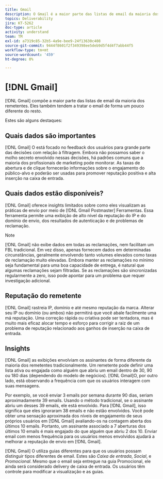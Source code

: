 ```yaml
---
title: Gmail
description: O Gmail é a maior parte das listas de email da maioria dos remetentes. Eles também tendem a tratar o email de forma um pouco diferente do resto.
topics: Deliverability
jira: KT-5262
doc-type: article
activity: understand
team: TM
exl-id: a7319c85-32b5-4a9e-bee9-24f13630c408
source-git-commit: 9444f8601f2f349398ee5deb9d5f4d4f7abb44f5
workflow-type: tm+mt
source-wordcount: '459'
ht-degree: 0%

---
```


# [!DNL Gmail]

[!DNL Gmail] compõe a maior parte das listas de email da maioria dos remetentes. Eles também tendem a tratar o email de forma um pouco diferente do resto.

Estes são alguns destaques:

## Quais dados são importantes

[!DNL Gmail] O está focado no feedback dos usuários para grande parte das decisões com relação à filtragem. Embora não possamos saber o molho secreto envolvido nessas decisões, há padrões comuns que a maioria dos profissionais de marketing pode monitorar. As taxas de abertura e de clique fornecerão informações sobre o engajamento do público-alvo e poderão ser usadas para promover reputação positiva e alta inserção na caixa de entrada.

## Quais dados estão disponíveis?

[!DNL Gmail] oferece insights limitados sobre como eles visualizam as práticas de envio por meio de [!DNL Gmail Postmaster] Ferramentas. Essa ferramenta permite uma exibição de alto nível da reputação do IP e do domínio de envio, dos resultados de autenticação e de problemas de reclamação.

>[!NOTE]
>
>[!DNL Gmail] não exibe dados em todas as reclamações, nem facilitam um FBL tradicional. Em vez disso, apenas fornecem dados em determinadas circunstâncias, geralmente envolvendo tanto volumes elevados como taxas de reclamação muito elevadas. Embora manter as reclamações no mínimo seja fundamental para uma boa capacidade de entrega, é natural que algumas reclamações sejam filtradas. Se as reclamações são sincronizadas regularmente a zero, isso pode apontar para um problema que requer investigação adicional.

## Reputação do remetente

[!DNL Gmail] rastreia IP, domínio e até mesmo reputação da marca. Alterar seu IP ou domínio (ou ambos) não permitirá que você abale facilmente uma má reputação. Uma correção rápida ou criativa pode ser tentadora, mas é muito mais eficaz alocar tempo e esforço para corrigir a raiz de um problema de reputação relacionado aos ganhos de inserção na caixa de entrada.

## Insights

[!DNL Gmail] as exibições envolviam os assinantes de forma diferente da maioria dos remetentes tradicionalmente. Um remetente pode definir uma lista ativa ou engajada como alguém que abriu um email dentro de 30, 90 ou 180 dias (dependendo do modelo de negócios). [!DNL Gmail]O, por outro lado, está observando a frequência com que os usuários interagem com suas mensagens.

Por exemplo, se você enviar 3 emails por semana durante 90 dias, seriam aproximadamente 39 emails. Usando o método tradicional, se o assinante abriu um desses 39 emails, ele está envolvido. Para [!DNL Gmail], isso significa que eles ignoraram 38 emails e não estão envolvidos. Você pode obter uma sensação aproximada dos níveis de engajamento de seus próprios usuários em [!DNL Gmail] avaliando-os na contagem aberta dos últimos 10 emails. Portanto, um assinante associado a 7 aberturas dos últimos 10 emails é mais engajado do que alguém que abriu 2 dos 10. Enviar email com menos frequência para os usuários menos envolvidos ajudará a melhorar a reputação de envio em [!DNL Gmail].

[!DNL Gmail] O utiliza guias diferentes para que os usuários possam distinguir tipos diferentes de email. Estes são *Caixa de entrada*, *Social*, e *Promocional*. Mesmo que o email seja entregue na guia Promocional, ele ainda será considerado delivery de caixa de entrada. Os usuários têm controle para modificar a visualização e as guias.
